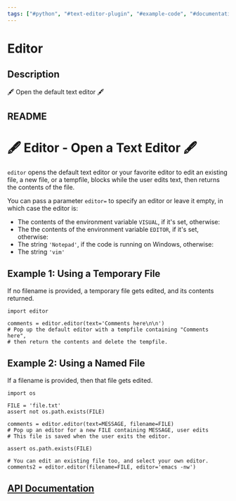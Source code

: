```yaml
---
tags: ["#python", "#text-editor-plugin", "#example-code", "#documentation", "|", "#editor-usage", "#file-editing", "#temporary-file"]
---
```


# Editor

## Description

🖋 Open the default text editor 🖋

## README

# 🖋 Editor - Open a Text Editor 🖋

`editor` opens the default text editor or your favorite editor to edit an existing file,
a new file, or a tempfile, blocks while the user edits text, then returns the contents
of the file.

You can pass a parameter `editor=` to specify an editor or leave it empty, in which
case the editor is:

* The contents of the environment variable `VISUAL`, if it's set, otherwise:
* The the contents of the environment variable `EDITOR`, if it's set, otherwise:
* The string `'Notepad'`, if the code is running on Windows, otherwise:
* The string `'vim'`

## Example 1: Using a Temporary File

If no filename is provided, a temporary file gets edited, and its contents
returned.

    import editor

    comments = editor.editor(text='Comments here\n\n')
    # Pop up the default editor with a tempfile containing "Comments here",
    # then return the contents and delete the tempfile.

## Example 2: Using a Named File

If a filename is provided, then that file gets edited.

    import os

    FILE = 'file.txt'
    assert not os.path.exists(FILE)

    comments = editor.editor(text=MESSAGE, filename=FILE)
    # Pop up an editor for a new FILE containing MESSAGE, user edits
    # This file is saved when the user exits the editor.

    assert os.path.exists(FILE)

    # You can edit an existing file too, and select your own editor.
    comments2 = editor.editor(filename=FILE, editor='emacs -nw')

## [API Documentation](https://rec.github.io/editor#editor--api-documentation)
